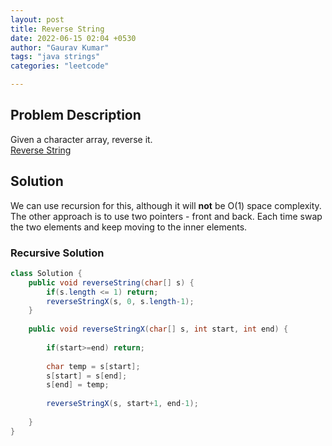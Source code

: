```yaml
---
layout: post
title: Reverse String
date: 2022-06-15 02:04 +0530
author: "Gaurav Kumar"
tags: "java strings"
categories: "leetcode"

---
```


## Problem Description

Given a character array, reverse it.  
[Reverse String](https://leetcode.com/problems/reverse-string/solution/)

## Solution

We can use recursion for this, although it will __not__ be O(1) space complexity. The other approach is to use two pointers - front and back. Each time swap the two elements and keep moving to the inner elements.

### Recursive Solution  

```java
class Solution {
    public void reverseString(char[] s) {        
        if(s.length <= 1) return;
        reverseStringX(s, 0, s.length-1);
    }
    
    public void reverseStringX(char[] s, int start, int end) {
        
        if(start>=end) return;
        
        char temp = s[start];
        s[start] = s[end];
        s[end] = temp;
        
        reverseStringX(s, start+1, end-1);
        
    }
}
```

